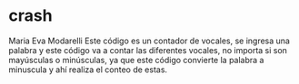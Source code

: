# crash
Maria Eva Modarelli
Este código es un contador de vocales, se ingresa una palabra y este código va a contar las diferentes vocales, no importa si son mayúsculas o minúsculas, ya que este código convierte la palabra a minuscula y ahí realiza el conteo de estas.
